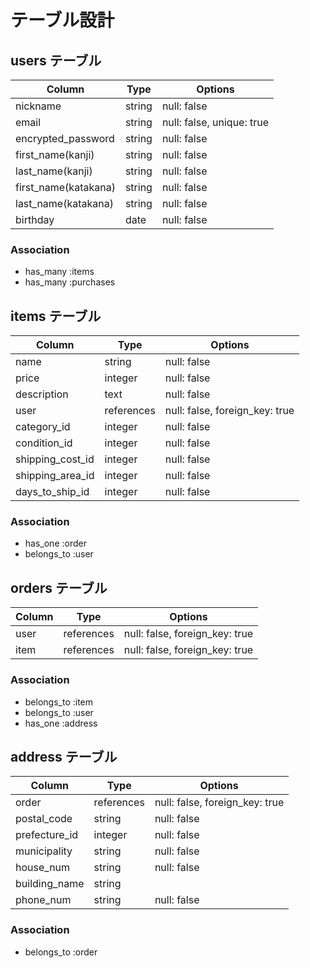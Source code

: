# テーブル設計

## users テーブル

| Column               | Type   | Options                   |
| -------------------- | ------ | ------------------------- |
| nickname             | string | null: false               |
| email                | string | null: false, unique: true |
| encrypted_password   | string | null: false               |
| first_name(kanji)    | string | null: false               |
| last_name(kanji)     | string | null: false               |
| first_name(katakana) | string | null: false               |
| last_name(katakana)  | string | null: false               |
| birthday             | date   | null: false               |

### Association

- has_many :items
- has_many :purchases

## items テーブル

| Column           | Type          | Options                        |
| ---------------- | ------------- | ------------------------------ |
| name             | string        | null: false                    |
| price            | integer       | null: false                    |
| description      | text          | null: false                    |
| user             | references    | null: false, foreign_key: true |
| category_id      | integer       | null: false                    |
| condition_id     | integer       | null: false                    |
| shipping_cost_id | integer       | null: false                    |
| shipping_area_id | integer       | null: false                    |
| days_to_ship_id  | integer       | null: false                    |

### Association

- has_one       :order
- belongs_to    :user

## orders テーブル

| Column      | Type       | Options                        |
| ----------- | ---------- | ------------------------------ |
| user        | references | null: false, foreign_key: true |
| item        | references | null: false, foreign_key: true |

### Association

- belongs_to :item
- belongs_to :user
- has_one    :address

## address テーブル

| Column         | Type       | Options                        |
| -------------- | ---------- | ------------------------------ |
| order          | references | null: false, foreign_key: true |
| postal_code    | string     | null: false                    |
| prefecture_id  | integer    | null: false                    |
| municipality   | string     | null: false                    |
| house_num      | string     | null: false                    |
| building_name  | string     |                                |
| phone_num      | string     | null: false                    |

### Association

- belongs_to :order

